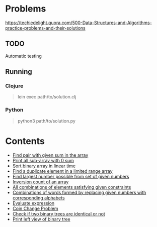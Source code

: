 # Problems

https://techiedelight.quora.com/500-Data-Structures-and-Algorithms-practice-problems-and-their-solutions

## TODO

Automatic testing

## Running

### Clojure

> lein exec path/to/solution.clj

### Python

> python3 path/to/solution.py

# Contents

* [Find pair with given sum in the array](find-pair)
* [Print all sub-array with 0 sum](zero-subarray)
* [Sort binary array in linear time](sort-array)
* [Find a duplicate element in a limited range array](find-duplicate)
* [Find largest number possible from set of given numbers](largest-number)
* [Inversion count of an array](inversion-count)
* [All combinations of elements satisfying given constraints](tricky-combinations)
* [Combinations of words formed by replacing given numbers with corresponding alphabets](words-combinations)
* [Evaluate expression](evaluate-expression)
* [Coin Change Problem](change-coin)
* [Check if two binary trees are identical or not](equal-trees)
* [Print left view of binary tree](left-view)